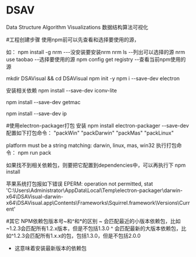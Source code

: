 # DSAV
Data Structure Algorithm Visualizations 数据结构算法可视化


#工程创建步骤
使用npm前可以先查看和选择要使用的源，

如：
npm install -g nrm  ---没安装要安装nrm
nrm ls --列出可以选择的源
nrm use taobao --选择要使用的源
npm config get registry  --查看当前npm使用的源

mkdir DSAVisual && cd DSAVisual
npm init -y
npm i --save-dev electron

安装相关依赖
npm install --save-dev iconv-lite  

npm install --save-dev getmac

npm install --save-dev ip

#使用electron-packager打包
安装
npm install electron-packager --save-dev
配置如下打包命令：
"packWin" "packDarwin"  "packMas"  "packLinux"

platform must be a string matching: darwin, linux, mas, win32
执行打包命令：
npm run pack

如果找不到相关依赖包，则要把它配置到dependencies中，可以再执行下
npm  install

苹果系统打包报如下错误
EPERM: operation not permitted, stat 'C:\Users\Administrator\AppData\Local\Temp\electron-packager\darwin-x64\DSAVisual-darwin-x64\DSAVisual.app\Contents\Frameworks\Squirrel.framework\Versions\Current'

#其它
NPM依赖包版本号~和^和*的区别
~ 会匹配最近的小版本依赖包，比如~1.2.3会匹配所有1.2.x版本，但是不包括1.3.0
^ 会匹配最新的大版本依赖包，比如^1.2.3会匹配所有1.x.x的包，包括1.3.0，但是不包括2.0.0
* 这意味着安装最新版本的依赖包

